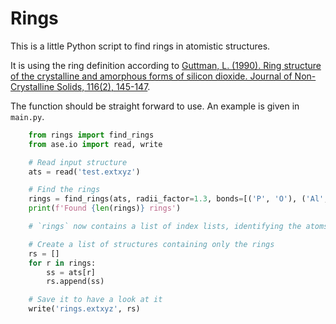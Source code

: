 # Rings

This is a little Python script to find rings in atomistic structures.

It is using the ring definition according to [Guttman, L. (1990). Ring structure of the crystalline and amorphous forms of silicon dioxide. Journal of Non-Crystalline Solids, 116(2), 145-147](https://doi.org/10.1016/0022-3093(90)90686-G).

The function should be straight forward to use. An example is given in `main.py`.

```python
    from rings import find_rings
    from ase.io import read, write

    # Read input structure 
    ats = read('test.extxyz')

    # Find the rings
    rings = find_rings(ats, radii_factor=1.3, bonds=[('P', 'O'), ('Al', 'O')], repeat=(2, 2, 2))
    print(f'Found {len(rings)} rings')

    # `rings` now contains a list of index lists, identifying the atoms participating in each ring

    # Create a list of structures containing only the rings
    rs = []
    for r in rings:
        ss = ats[r]
        rs.append(ss)

    # Save it to have a look at it
    write('rings.extxyz', rs)
```



